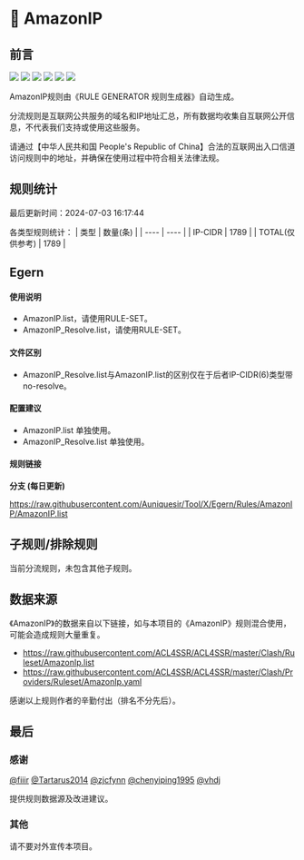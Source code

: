 # 🧸 AmazonIP

## 前言

![](https://shields.io/badge/-移除重复规则-ff69b4) ![](https://shields.io/badge/-DOMAIN与DOMAIN--SUFFIX合并-green) ![](https://shields.io/badge/-DOMAIN--SUFFIX间合并-critical) ![](https://shields.io/badge/-DOMAIN与DOMAIN--KEYWORD合并-9cf) ![](https://shields.io/badge/-DOMAIN--SUFFIX与DOMAIN--KEYWORD合并-blue) ![](https://shields.io/badge/-IP--CIDR(6)合并-blueviolet) 

AmazonIP规则由《RULE GENERATOR 规则生成器》自动生成。

分流规则是互联网公共服务的域名和IP地址汇总，所有数据均收集自互联网公开信息，不代表我们支持或使用这些服务。

请通过【中华人民共和国 People's Republic of China】合法的互联网出入口信道访问规则中的地址，并确保在使用过程中符合相关法律法规。

## 规则统计

最后更新时间：2024-07-03 16:17:44

各类型规则统计：
| 类型 | 数量(条)  | 
| ---- | ----  |
| IP-CIDR | 1789  | 
| TOTAL(仅供参考) | 1789  | 


## Egern 

#### 使用说明
- AmazonIP.list，请使用RULE-SET。
- AmazonIP_Resolve.list，请使用RULE-SET。

#### 文件区别
- AmazonIP_Resolve.list与AmazonIP.list的区别仅在于后者IP-CIDR(6)类型带no-resolve。

#### 配置建议
- AmazonIP.list 单独使用。
- AmazonIP_Resolve.list 单独使用。

#### 规则链接
**分支 (每日更新)**

https://raw.githubusercontent.com/Auniquesir/Tool/X/Egern/Rules/AmazonIP/AmazonIP.list











## 子规则/排除规则


当前分流规则，未包含其他子规则。

## 数据来源

《AmazonIP》的数据来自以下链接，如与本项目的《AmazonIP》规则混合使用，可能会造成规则大量重复。

- https://raw.githubusercontent.com/ACL4SSR/ACL4SSR/master/Clash/Ruleset/AmazonIp.list
- https://raw.githubusercontent.com/ACL4SSR/ACL4SSR/master/Clash/Providers/Ruleset/AmazonIp.yaml


感谢以上规则作者的辛勤付出（排名不分先后）。

## 最后

### 感谢

[@fiiir](https://github.com/fiiir) [@Tartarus2014](https://github.com/Tartarus2014) [@zjcfynn](https://github.com/zjcfynn) [@chenyiping1995](https://github.com/chenyiping1995) [@vhdj](https://github.com/vhdj)

提供规则数据源及改进建议。

### 其他

请不要对外宣传本项目。